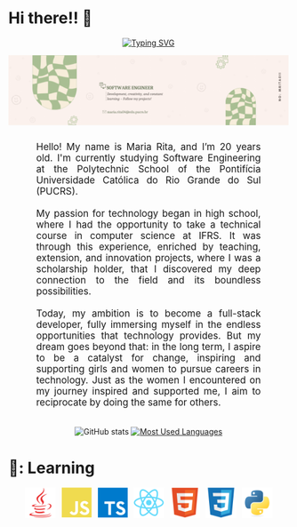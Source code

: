 # Hi there!! 🧡

<div align="center">
  <a href="https://git.io/typing-svg">
<img src="https://readme-typing-svg.demolab.com?font=Fira+Code&weight=500&size=25&pause=1000&color=81b28d&center=true&vCenter=true&random=false&width=520&lines=%E2%8A%B9+Welcome+to+my+profile!+%CB%99%E1%B5%95%CB%99+%E2%8A%B9+" alt="Typing SVG">
  </a>
</div>

<img align="center" src="header-gif.gif"></img>

##

<p align="justify" style="font-size:17px; margin-left: 50px; margin-right: 50px;">
Hello! My name is Maria Rita, and I’m 20 years old. I'm currently studying Software Engineering at the Polytechnic School of the Pontifícia Universidade Católica do Rio Grande do Sul (PUCRS).<br><br>
My passion for technology began in high school, where I had the opportunity to take a technical course in computer science at IFRS. It was through this experience, enriched by teaching, extension, and innovation projects, where I was a scholarship holder, that I discovered my deep connection to the field and its boundless possibilities.<br><br>
Today, my ambition is to become a full-stack developer, fully immersing myself in the endless opportunities that technology provides. But my dream goes beyond that: in the long term, I aspire to be a catalyst for change, inspiring and supporting girls and women to pursue careers in technology. Just as the women I encountered on my journey inspired and supported me, I aim to reciprocate by doing the same for others.
</p>

<div style="text-align: center;" align="center">
  <br>
  <img src="https://github-readme-stats-git-masterrstaa-rickstaa.vercel.app/api?username=mrita011&hide_title=true&show_icons=true&include_all_commits=false&count_private=true&line_height=25&hide=issues&bg_color=000&title_color=a9bf93&text_color=FFF&border_radius=3&border_color=a9bf93&icon_color=a9bf93&theme=jolly" alt="GitHub stats">

  <a href="https://github.com/mrita011/github-readme-stats">
    <img src="https://github-readme-stats-git-masterrstaa-rickstaa.vercel.app/api/top-langs/?username=mrita011&line_height=10&card_width=290&layout=compact&hide_title=false&count_private=true&langs_count=4&show_icons=true&title_color=a9bf93&hide=html,css&bg_color=000&text_color=8B8B8B&border_radius=3&border_color=a9bf93&count_private=true" alt="Most Used Languages">
  </a>
</div>

#

<h1>📙: Learning</h1>
<div style="display: flex; gap: 10px; flex-wrap: wrap; justify-content: center;">
  <img align="center" alt="Rita-Java"   height="55" width="55" src="https://raw.githubusercontent.com/devicons/devicon/master/icons/java/java-plain.svg" style="transition: transform 0.3s ease, box-shadow 0.3s ease;" onmouseover="this.style.transform='scale(1.2)';this.style.boxShadow='0 4px 8px rgba(0, 0, 0, 0.2)'" onmouseout="this.style.transform='scale(1)';this.style.boxShadow='none'">
  <img align="center" alt="Rita-Js"     height="55" width="55" src="https://raw.githubusercontent.com/devicons/devicon/master/icons/javascript/javascript-plain.svg" style="transition: transform 0.3s ease, box-shadow 0.3s ease;" onmouseover="this.style.transform='scale(1.2)';this.style.boxShadow='0 4px 8px rgba(0, 0, 0, 0.2)'" onmouseout="this.style.transform='scale(1)';this.style.boxShadow='none'">
  <img align="center" alt="Rita-Ts"     height="55" width="55" src="https://raw.githubusercontent.com/devicons/devicon/master/icons/typescript/typescript-plain.svg" style="transition: transform 0.3s ease, box-shadow 0.3s ease;" onmouseover="this.style.transform='scale(1.2)';this.style.boxShadow='0 4px 8px rgba(0, 0, 0, 0.2)'" onmouseout="this.style.transform='scale(1)';this.style.boxShadow='none'">
  <img align="center" alt="Rita-React"  height="55" width="55" src="https://raw.githubusercontent.com/devicons/devicon/master/icons/react/react-original.svg" style="transition: transform 0.3s ease, box-shadow 0.3s ease;" onmouseover="this.style.transform='scale(1.2)';this.style.boxShadow='0 4px 8px rgba(0, 0, 0, 0.2)'" onmouseout="this.style.transform='scale(1)';this.style.boxShadow='none'">
  <img align="center" alt="Rita-HTML"   height="55" width="55" src="https://raw.githubusercontent.com/devicons/devicon/master/icons/html5/html5-original.svg" style="transition: transform 0.3s ease, box-shadow 0.3s ease;" onmouseover="this.style.transform='scale(1.2)';this.style.boxShadow='0 4px 8px rgba(0, 0, 0, 0.2)'" onmouseout="this.style.transform='scale(1)';this.style.boxShadow='none'">
  <img align="center" alt="Rita-CSS"    height="55" width="55" src="https://raw.githubusercontent.com/devicons/devicon/master/icons/css3/css3-original.svg" style="transition: transform 0.3s ease, box-shadow 0.3s ease;" onmouseover="this.style.transform='scale(1.2)';this.style.boxShadow='0 4px 8px rgba(0, 0, 0, 0.2)'" onmouseout="this.style.transform='scale(1)';this.style.boxShadow='none'">
  <img align="center" alt="Rita-Python" height="55" width="55" src="https://raw.githubusercontent.com/devicons/devicon/master/icons/python/python-original.svg" style="transition: transform 0.3s ease, box-shadow 0.3s ease;" onmouseover="this.style.transform='scale(1.2)';this.style.boxShadow='0 4px 8px rgba(0, 0, 0, 0.2)'" onmouseout="this.style.transform='scale(1)';this.style.boxShadow='none'">
</div>

